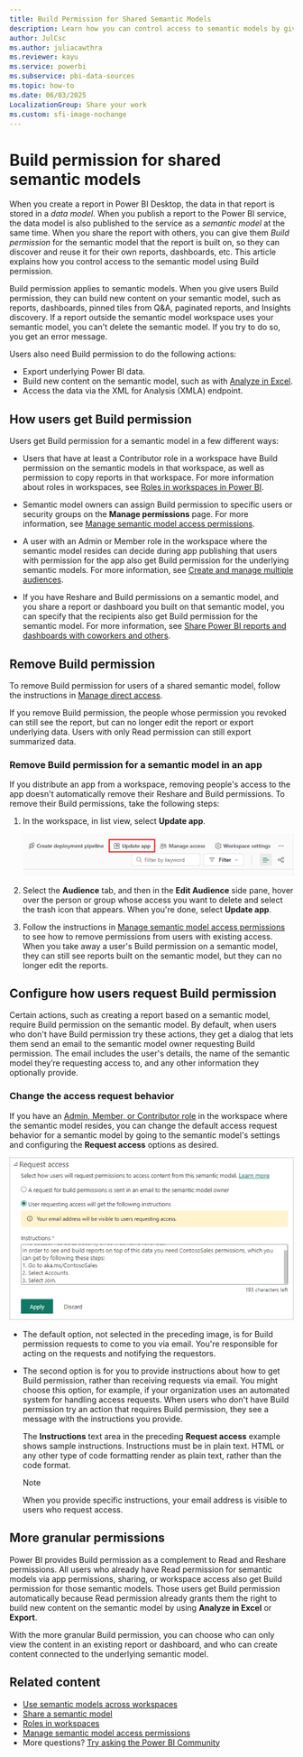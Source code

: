 ```yaml
---
title: Build Permission for Shared Semantic Models
description: Learn how you can control access to semantic models by giving Build permission.
author: JulCsc
ms.author: juliacawthra
ms.reviewer: kayu
ms.service: powerbi
ms.subservice: pbi-data-sources
ms.topic: how-to
ms.date: 06/03/2025
LocalizationGroup: Share your work
ms.custom: sfi-image-nochange
---
```

# Build permission for shared semantic models

When you create a report in Power BI Desktop, the data in that report is stored in a *data model*. When you publish a report to the Power BI service, the data model is also published to the service as a *semantic model* at the same time. When you share the report with others, you can give them *Build permission* for the semantic model that the report is built on, so they can discover and reuse it for their own reports, dashboards, etc. This article explains how you control access to the semantic model using Build permission.

Build permission applies to semantic models. When you give users Build permission, they can build new content on your semantic model, such as reports, dashboards, pinned tiles from Q&A, paginated reports, and Insights discovery. If a report outside the semantic model workspace uses your semantic model, you can't delete the semantic model. If you try to do so, you get an error message.

Users also need Build permission to do the following actions:

- Export underlying Power BI data.
- Build new content on the semantic model, such as with [Analyze in Excel](../collaborate-share/service-analyze-in-excel.md).
- Access the data via the XML for Analysis (XMLA) endpoint.

## How users get Build permission

Users get Build permission for a semantic model in a few different ways:

- Users that have at least a Contributor role in a workspace have Build permission on the semantic models in that workspace, as well as permission to copy reports in that workspace. For more information about roles in workspaces, see [Roles in workspaces in Power BI](../collaborate-share/service-roles-new-workspaces.md).

- Semantic model owners can assign Build permission to specific users or security groups on the  **Manage permissions** page. For more information, see [Manage semantic model access permissions](service-datasets-manage-access-permissions.md).

- A user with an Admin or Member role in the workspace where the semantic model resides can decide during app publishing that users with permission for the app also get Build permission for the underlying semantic models. For more information, see [Create and manage multiple audiences](../collaborate-share/service-create-distribute-apps.md#create-and-manage-multiple-audiences).

- If you have Reshare and Build permissions on a semantic model, and you share a report or dashboard you built on that semantic model, you can specify that the recipients also get Build permission for the semantic model. For more information, see [Share Power BI reports and dashboards with coworkers and others](../collaborate-share/service-share-dashboards.md).

## Remove Build permission

To remove Build permission for users of a shared semantic model, follow the instructions in [Manage direct access](service-datasets-manage-access-permissions.md#manage-direct-access).

If you remove Build permission, the people whose permission you revoked can still see the report, but can no longer edit the report or export underlying data. Users with only Read permission can still export summarized data.

### Remove Build permission for a semantic model in an app

If you distribute an app from a workspace, removing people's access to the app doesn't automatically remove their Reshare and Build permissions. To remove their Build permissions, take the following steps:

1. In the workspace, in list view, select **Update app**.

   ![Screenshot that shows Update app on the workspace list page.](media/service-datasets-build-permissions/power-bi-app-update.png)

1. Select the **Audience** tab, and then in the **Edit Audience** side pane, hover over the person or group whose access you want to delete and select the trash icon that appears. When you're done, select **Update app**.

1. Follow the instructions in [Manage semantic model access permissions](service-datasets-manage-access-permissions.md#manage-direct-access) to see how to remove permissions from users with existing access. When you take away a user's Build permission on a semantic model, they can still see reports built on the semantic model, but they can no longer edit the reports.

## Configure how users request Build permission

Certain actions, such as creating a report based on a semantic model, require Build permission on the semantic model. By default, when users who don't have Build permission try these actions, they get a dialog that lets them send an email to the semantic model owner requesting Build permission. The email includes the user's details, the name of the semantic model they’re requesting access to, and any other information they optionally provide.

### Change the access request behavior

If you have an [Admin, Member, or Contributor role](../collaborate-share/service-roles-new-workspaces.md) in the workspace where the semantic model resides, you can change the default access request behavior for a semantic model by going to the semantic model's settings and configuring the **Request access** options as desired.

![Screenshot of the Request access configuration dialog in the semantic model settings.](media/service-datasets-build-permissions/build-permission-specific-instructions-dialog.png)
 
- The default option, not selected in the preceding image, is for Build permission requests to come to you via email. You're responsible for acting on the requests and notifying the requestors.

- The second option is for you to provide instructions about how to get Build permission, rather than receiving requests via email. You might choose this option, for example, if your organization uses an automated system for handling access requests. When users who don't have Build permission try an action that requires Build permission, they see a message with the instructions you provide.

  The **Instructions** text area in the preceding **Request access** example shows sample instructions. Instructions must be in plain text. HTML or any other type of code formatting render as plain text, rather than the code format.

  >[!NOTE]
  > When you provide specific instructions, your email address is visible to users who request access.

## More granular permissions

Power BI provides Build permission as a complement to Read and Reshare permissions. All users who already have Read permission for semantic models via app permissions, sharing, or workspace access also get Build permission for those semantic models. Those users get Build permission automatically because Read permission already grants them the right to build new content on the semantic model by using **Analyze in Excel** or **Export**.

With the more granular Build permission, you can choose who can only view the content in an existing report or dashboard, and who can create content connected to the underlying semantic model.

## Related content

* [Use semantic models across workspaces](service-datasets-across-workspaces.md)
* [Share a semantic model](service-datasets-share.md)
* [Roles in workspaces](../collaborate-share/service-roles-new-workspaces.md)
* [Manage semantic model access permissions](service-datasets-manage-access-permissions.md)
* More questions? [Try asking the Power BI Community](https://community.powerbi.com)

